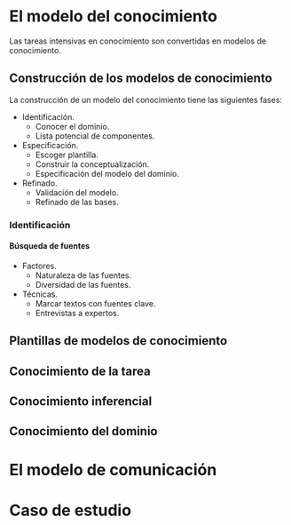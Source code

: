# El modelo del conocimiento
Las tareas intensivas en conocimiento son convertidas en modelos de conocimiento.
## Construcción de los modelos de conocimiento
La construcción de un modelo del conocimiento tiene las siguientes fases:
- Identificación.
	- Conocer el dominio.
	- Lista potencial de componentes.
- Especificación.
	- Escoger plantilla.
	- Construir la conceptualización.
	- Especificación del modelo del dominio.
- Refinado.
	- Validación del modelo.
	- Refinado de las bases.

### Identificación
#### Búsqueda de fuentes
- Factores.
	- Naturaleza de las fuentes.
	- Diversidad de las fuentes.
- Técnicas.
	- Marcar textos con fuentes clave.
	- Entrevistas a expertos.

## Plantillas de modelos de conocimiento
## Conocimiento de la tarea
## Conocimiento inferencial
## Conocimiento del dominio
# El modelo de comunicación
# Caso de estudio